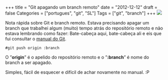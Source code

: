 +++
title = "Git apagando um branch remoto"
date = "2012-12-12"
draft = false
Categories = ["portugues", "git", "SL"]
Tags = ["git", "branch"]
+++
![](/images/220px-Toshiba_Remote_Control_CT-9863.jpg)

Nota rápida sobre Git e branch remoto. Estava precisando apagar um
branch que trabalhei algum (muito) tempo atrás do repositório remoto e
não estava lembrando como fazer: Bate-cabeça aqui, bate-cabeça ali e eis
que fui consultar o [manual do
Git](http://git-scm.com/book/en/Git-Branching-Remote-Branches).

    #git push origin :branch

O ”**origin**” é o apelido do repositório remoto e o ”**:branch**” é
nome do branch a ser apagado.

Simples, fácil de esquecer e difícil de achar novamente no manual. :P

